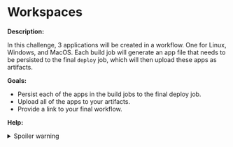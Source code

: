 # Workspaces

**Description:**

In this challenge, 3 applications will be created in a workflow. One for Linux, Windows, and MacOS. Each build job will generate an app file that needs to be persisted to the final `deploy` job, which will then upload these apps as artifacts.

**Goals:**

- Persist each of the apps in the build jobs to the final deploy job.
- Upload all of the apps to your artifacts.
- Provide a link to your final workflow.

**Help:**
<details>
  <summary>Spoiler warning</summary>
  
  *         - store_artifacts: # See circleci.com/docs/2.0/artifacts/ for more details.
            path: app
            destination: apps
  * https://circleci.com/blog/build-cicd-piplines-using-docker/
  
</details>
